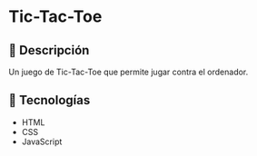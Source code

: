 # Tic-Tac-Toe

## 📝 Descripción

Un juego de Tic-Tac-Toe que permite jugar contra el ordenador.

## 🚀 Tecnologías

- HTML
- CSS
- JavaScript

